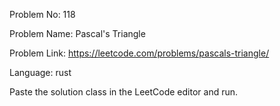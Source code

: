 Problem No: 118

Problem Name: Pascal's Triangle

Problem Link: https://leetcode.com/problems/pascals-triangle/

Language: rust

Paste the solution class in the LeetCode editor and run.
